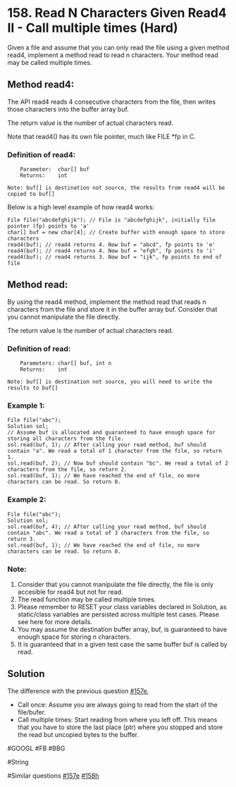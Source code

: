 # 158. Read N Characters Given Read4 II - Call multiple times (Hard)

Given a file and assume that you can only read the file using a given method read4, implement a method read to read n characters. Your method read may be called multiple times.

## Method read4: 
The API read4 reads 4 consecutive characters from the file, then writes those characters into the buffer array buf.

The return value is the number of actual characters read.

Note that read4() has its own file pointer, much like FILE *fp in C.

### Definition of read4:
```
    Parameter:  char[] buf
    Returns:    int

Note: buf[] is destination not source, the results from read4 will be copied to buf[]
```
Below is a high level example of how read4 works:
```
File file("abcdefghijk"); // File is "abcdefghijk", initially file pointer (fp) points to 'a'
char[] buf = new char[4]; // Create buffer with enough space to store characters
read4(buf); // read4 returns 4. Now buf = "abcd", fp points to 'e'
read4(buf); // read4 returns 4. Now buf = "efgh", fp points to 'i'
read4(buf); // read4 returns 3. Now buf = "ijk", fp points to end of file
```

## Method read:
By using the read4 method, implement the method read that reads n characters from the file and store it in the buffer array buf. Consider that you cannot manipulate the file directly.

The return value is the number of actual characters read.

### Definition of read:
```
    Parameters:	char[] buf, int n
    Returns:	int

Note: buf[] is destination not source, you will need to write the results to buf[]
```

### Example 1:
```
File file("abc");
Solution sol;
// Assume buf is allocated and guaranteed to have enough space for storing all characters from the file.
sol.read(buf, 1); // After calling your read method, buf should contain "a". We read a total of 1 character from the file, so return 1.
sol.read(buf, 2); // Now buf should contain "bc". We read a total of 2 characters from the file, so return 2.
sol.read(buf, 1); // We have reached the end of file, no more characters can be read. So return 0.
```
### Example 2:
```
File file("abc");
Solution sol;
sol.read(buf, 4); // After calling your read method, buf should contain "abc". We read a total of 3 characters from the file, so return 3.
sol.read(buf, 1); // We have reached the end of file, no more characters can be read. So return 0.
```

### Note:
1. Consider that you cannot manipulate the file directly, the file is only accesible for read4 but not for read.
2. The read function may be called multiple times.
3. Please remember to RESET your class variables declared in Solution, as static/class variables are persisted across multiple test cases. Please see here for more details.
4. You may assume the destination buffer array, buf, is guaranteed to have enough space for storing n characters.
5. It is guaranteed that in a given test case the same buffer buf is called by read.

## Solution
The difference with the previous question [#157e](../p157e/README.md),
- Call once: Assume you are always going to read from the start of the file/bufer.
- Call multiple times: Start reading from where you left off. This means that you have to store the last place (ptr) where you stopped and store the read but uncopied bytes to the buffer.

#GOOGL #FB #BBG

#String

#Similar questions [#157e](../p157e/README.md) [#158h](../p158h/README.md)
